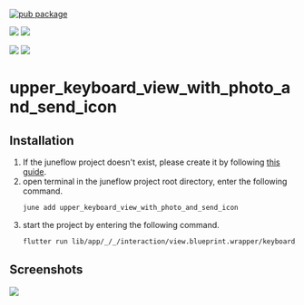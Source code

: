 [![pub package](https://img.shields.io/pub/v/upper_keyboard_view_with_photo_and_send_icon.svg)](https://pub.dartlang.org/packages/upper_keyboard_view_with_photo_and_send_icon)

[![](https://img.shields.io/badge/Module-Hub-007bff?style=for-the-badge&logo=flutter)](https://module.juneflow.org/)
[![](https://img.shields.io/badge/View-Hub-007bff?style=for-the-badge&logo=flutter)](https://view.juneflow.org/)

[![](https://img.shields.io/badge/DISCORD-JOIN%20SERVER-5663F7?style=for-the-badge&logo=discord&logoColor=white)](https://discord.gg/zXXHvAXCug)
[![](https://img.shields.io/badge/KakaoTalk-Join%20Room-FEE500?style=for-the-badge&logo=kakao)](https://open.kakao.com/o/gEwrffbg)
# upper_keyboard_view_with_photo_and_send_icon

##  Installation
1. If the juneflow project doesn't exist, please create it by following [this guide](https://doc.juneflow.org/).
2. open terminal in the juneflow project root directory, enter the following command.
    ```bash
    june add upper_keyboard_view_with_photo_and_send_icon
    ```
3. start the project by entering the following command.
    ```bash
    flutter run lib/app/_/_/interaction/view.blueprint.wrapper/keyboard_attachable/upper_keyboard_view_with_photo_and_send_icon/keyboard.dart -d chrome
    ```

## Screenshots
![](https://github.com/juneview-songdo/upper_keyboard_view_with_photo_and_send_icon/assets/21379657/03464fc6-a102-4ade-bfed-4719b3fe3f9e)

